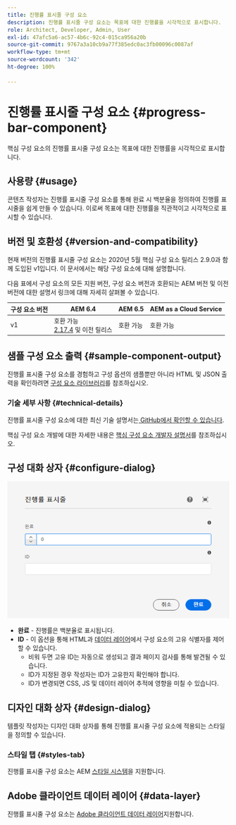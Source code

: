 ```yaml
---
title: 진행률 표시줄 구성 요소
description: 진행률 표시줄 구성 요소는 목표에 대한 진행률을 시각적으로 표시합니다.
role: Architect, Developer, Admin, User
exl-id: 47afc5a6-ac57-4b6c-92c4-015ca956a20b
source-git-commit: 9767a3a10cb9a77f385edc0ac3fb00096c0087af
workflow-type: tm+mt
source-wordcount: '342'
ht-degree: 100%

---
```


# 진행률 표시줄 구성 요소 {#progress-bar-component}

핵심 구성 요소의 진행률 표시줄 구성 요소는 목표에 대한 진행률을 시각적으로 표시합니다.

## 사용량 {#usage}

콘텐츠 작성자는 진행률 표시줄 구성 요소를 통해 완료 시 백분율을 정의하여 진행률 표시줄을 쉽게 만들 수 있습니다. 이로써 목표에 대한 진행률을 직관적이고 시각적으로 표시할 수 있습니다.

## 버전 및 호환성 {#version-and-compatibility}

현재 버전의 진행률 표시줄 구성 요소는 2020년 5월 핵심 구성 요소 릴리스 2.9.0과 함께 도입된 v1입니다. 이 문서에서는 해당 구성 요소에 대해 설명합니다.

다음 표에서 구성 요소의 모든 지원 버전, 구성 요소 버전과 호환되는 AEM 버전 및 이전 버전에 대한 설명서 링크에 대해 자세히 살펴볼 수 있습니다.

| 구성 요소 버전 | AEM 6.4 | AEM 6.5 | AEM as a Cloud Service |
|---|---|---|---|
| v1 | 호환 가능 <br>[2.17.4](/help/versions.md) 및 이전 릴리스 | 호환 가능 | 호환 가능 |

## 샘플 구성 요소 출력 {#sample-component-output}

진행률 표시줄 구성 요소를 경험하고 구성 옵션의 샘플뿐만 아니라 HTML 및 JSON 출력을 확인하려면 [구성 요소 라이브러리](https://adobe.com/go/aem_cmp_library_progressbar_kr)를 참조하십시오.

### 기술 세부 사항 {#technical-details}

진행률 표시줄 구성 요소에 대한 최신 기술 설명서는[ GitHub에서 확인할 수 있습니다](https://adobe.com/go/aem_cmp_tech_progress_v1_kr).

핵심 구성 요소 개발에 대한 자세한 내용은 [핵심 구성 요소 개발자 설명서](/help/developing/overview.md)를 참조하십시오.

## 구성 대화 상자 {#configure-dialog}

![진행률 표시줄 구성 요소의 편집 대화 상자](/help/assets/progress-bar-edit.png)

* **완료** - 진행률은 백분율로 표시됩니다.
* **ID** - 이 옵션을 통해 HTML과 [데이터 레이어](/help/developing/data-layer/overview.md)에서 구성 요소의 고유 식별자를 제어할 수 있습니다.
   * 비워 두면 고유 ID는 자동으로 생성되고 결과 페이지 검사를 통해 발견될 수 있습니다.
   * ID가 지정된 경우 작성자는 ID가 고유한지 확인해야 합니다.
   * ID가 변경되면 CSS, JS 및 데이터 레이어 추적에 영향을 미칠 수 있습니다.

## 디자인 대화 상자 {#design-dialog}

템플릿 작성자는 디자인 대화 상자를 통해 진행률 표시줄 구성 요소에 적용되는 스타일을 정의할 수 있습니다.

### 스타일 탭 {#styles-tab}

진행률 표시줄 구성 요소는 AEM [스타일 시스템](/help/get-started/authoring.md#component-styling)을 지원합니다.

## Adobe 클라이언트 데이터 레이어 {#data-layer}

진행률 표시줄 구성 요소는 [ Adobe 클라이언트 데이터 레이어](/help/developing/data-layer/overview.md)지원합니다.

